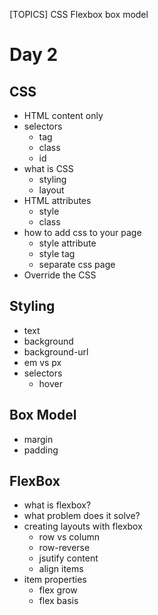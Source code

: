 [TOPICS]
CSS
Flexbox
box model

# Day 2

## CSS
- HTML 
    content only
- selectors
    - tag
    - class
    - id 
- what is CSS
    - styling
    - layout
- HTML attributes
    - style
    - class
- how to add css to your page
    - style attribute
    - style tag
    - separate css page
- Override the CSS


## Styling
- text 
- background
- background-url
- em vs px
- selectors
    - hover

## Box Model
- margin
- padding

## FlexBox
- what is flexbox?
- what problem does it solve?
- creating layouts with flexbox
    - row vs column
    - row-reverse
    - jsutify content
    - align items
- item properties
    - flex grow
    - flex basis
    



    